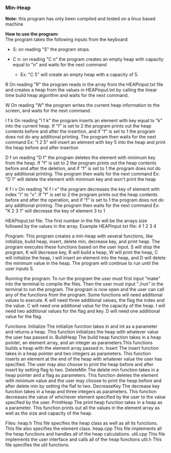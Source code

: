 ### Min-Heap

**Note:** this program has only been compiled and tested on a linux based machine

**How to use the program:**     
The program takes the following inputs from the keyboard:   
- S: on reading "S" the program stops.

- C n: on reading "C n" the program creates an empty heap with capacity equal to "n" and waits for the next command     
    - Ex: "C 5" will create an empty heap with a capacity of 5.

R
On reading "R" the program reads in the array from the HEAPinput.txt file and creates a heap from the values in HEAPinput.txt by calling the linear time build heap algorithm and waits for the next command.

W
On reading "W" the program writes the current heap information to the screen, and waits for the next command.

I f k
On reading "I f k" the program inserts an element with key equal to "k" into the current heap. If "f" is set to 2 the program prints out the heap contents before and after the insertion, and if "f" is set to 1 the program does not do any additional printing. The program then waits for the next command
Ex: "I 2 5" will insert an element with key 5 into the heap and print the heap before and after insertion

D f
on reading "D f" the program deletes the element with minimum key from the heap. If "f" is set to 2 the program prints out the heap contents before and after the deletion, and if "f" is set to 1 the program does not do any additional printing. The program then waits for the next command
Ex: "D 1" will delete the element with minimum key and won't print the heap

K f i v
On reading "K f i v" the program decreases the key of element with index "i" to "v". If "f" is set to 2 the program prints out the heap contents before and after the operation, and if "f" is set to 1 the program does not do any additional printing. The program then waits for the next command
Ex: "K 2 3 1" will decrease the key of element 3 to 1

HEAPinput.txt file:
The first number in the file will be the arrays size followed by the values in the array.
Example HEAPinput.txt file:
4
1
2
3
4

Program:
This program creates a min-heap with several functions, like initialize, build heap, insert, delete min, decrease key, and print heap. The program executes these functions based on the user input. S will stop the program, K will decrease key, R will build a heap, W will print the heap, C will initialize the heap, I will insert an element into the heap, and D will delete the minimum value in the heap. The program will continue to run until the user inputs S. 

Running the program:
To run the program the user must first input "make" into the terminal to compile the files. Then the user must input "./run" in the terminal to run the program. The program is now open and the user can call any of the functions from the program. Some functions will need additional values to execute. K will need three additional values, the flag the index and the value. C will need one additional value for the capacity of the heap. I will need two additional values for the flag and key. D will need one additional value for the flag.

Functions:
Initialize
The initialize function takes in and int as a parameter and returns a heap. This function initializes the heap with whatever value the user has passed in.
BuildHeap
The build heap function takes in a heap pointer, an element array, and an integer as parameters.This functions builds a heap with the element array passed in. 
Insert
The insert function takes in a heap pointer and two integers as parameters. This function inserts an element at the end of the heap with whatever value the user has specified. The user may also choose to print the heap before and after insert by setting flag to two.
DeleteMin
The delete min function takes in a heap pointer and a flag as parameters. This function deletes the element with minimum value and the user may choose to print the heap before and after delete min by setting the flaf to two.
DecreaseKey
The decrease key function takes in a heap and three integers as parameters. This function decreases the value of whichever element specified by the user to the value specified by the user.
PrintHeap
The print heap function takes in a heap as a parameter. This function prints out all the values in the element array as well as the size and capacity of the heap.

Files:
heap.h
This file specifies the heap class as well as all its functions. This file also specifies the element class.
heap.cpp
This file implements all the heap functions and handles all of the heap calculations.
util.cpp
This file implements the user interface and calls all of the heap functions
util.h
This file specifies the util functions. 

